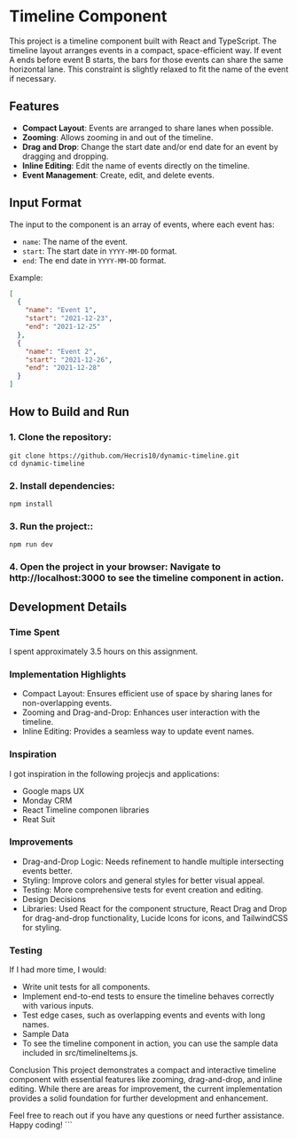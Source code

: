 # Timeline Component

This project is a timeline component built with React and TypeScript. The timeline layout arranges events in a compact, space-efficient way. If event A ends before event B starts, the bars for those events can share the same horizontal lane. This constraint is slightly relaxed to fit the name of the event if necessary.

## Features

- **Compact Layout**: Events are arranged to share lanes when possible.
- **Zooming**: Allows zooming in and out of the timeline.
- **Drag and Drop**: Change the start date and/or end date for an event by dragging and dropping.
- **Inline Editing**: Edit the name of events directly on the timeline.
- **Event Management**: Create, edit, and delete events.

## Input Format

The input to the component is an array of events, where each event has:

- `name`: The name of the event.
- `start`: The start date in `YYYY-MM-DD` format.
- `end`: The end date in `YYYY-MM-DD` format.

Example:

```json
[
  {
    "name": "Event 1",
    "start": "2021-12-23",
    "end": "2021-12-25"
  },
  {
    "name": "Event 2",
    "start": "2021-12-26",
    "end": "2021-12-28"
  }
]
```

## How to Build and Run

### 1. Clone the repository:

```console
git clone https://github.com/Hecris10/dynamic-timeline.git
cd dynamic-timeline
```

### 2. Install dependencies:

```console
npm install
```

### 3. Run the project::

```console
npm run dev
```

### 4. Open the project in your browser: Navigate to http://localhost:3000 to see the timeline component in action.

## Development Details

### Time Spent

I spent approximately 3.5 hours on this assignment.

### Implementation Highlights

- Compact Layout: Ensures efficient use of space by sharing lanes for non-overlapping events.
- Zooming and Drag-and-Drop: Enhances user interaction with the timeline.
- Inline Editing: Provides a seamless way to update event names.

### Inspiration

I got inspiration in the following projecjs and applications:

- Google maps UX
- Monday CRM
- React Timeline componen libraries
- Reat Suit

### Improvements

- Drag-and-Drop Logic: Needs refinement to handle multiple intersecting events better.
- Styling: Improve colors and general styles for better visual appeal.
- Testing: More comprehensive tests for event creation and editing.
- Design Decisions
- Libraries: Used React for the component structure, React Drag and Drop for drag-and-drop functionality, Lucide Icons for icons, and TailwindCSS for styling.

### Testing

If I had more time, I would:

- Write unit tests for all components.
- Implement end-to-end tests to ensure the timeline behaves correctly with various inputs.
- Test edge cases, such as overlapping events and events with long names.
- Sample Data
- To see the timeline component in action, you can use the sample data included in src/timelineItems.js.

Conclusion
This project demonstrates a compact and interactive timeline component with essential features like zooming, drag-and-drop, and inline editing. While there are areas for improvement, the current implementation provides a solid foundation for further development and enhancement.

Feel free to reach out if you have any questions or need further assistance. Happy coding! ```
